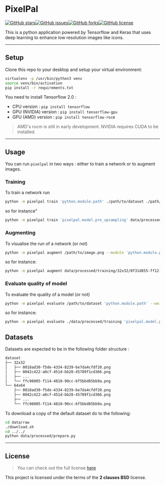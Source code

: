 PixelPal
============
[![GitHub stars](https://img.shields.io/github/stars/mparusinski/pixelpal)](https://github.com/mparusinski/pixelpal/stargazers)[![GitHub issues](https://img.shields.io/github/issues/mparusinski/hd-pixels)](https://github.com/mparusinski/pixelpal/issues)[![GitHub forks](https://img.shields.io/github/forks/mparusinski/hd-pixels)](https://github.com/mparusinski/pixelpal/network)[![GitHub license](https://img.shields.io/github/license/mparusinski/hd-pixels)](https://github.com/mparusinski/pixelpal/blob/master/LICENSE.md)

This is a python application powered by Tensorflow and Keras that uses
deep learning to enhance low resolution images like icons.

---

## Setup
Clone this repo to your desktop and setup your virtual environment:

```bash
virtualenv -p /usr/bin/python3 venv
source venv/bin/activation
pip install -r requirements.txt
```

You need to install Tensorflow 2.0 :
* CPU version : `pip install tensorflow`
* GPU (NVIDIA) version : `pip install tensorflow-gpu`
* GPU (AMD) version : `pip install tensorflow-rocm`

> AMD's rocm is still in early development. 
> NVIDIA requires CUDA to be installed.

---

## Usage

You can run `pixelpal` in two ways : either to train a network or to augment images.

### Training

To train a network run
```bash
python -m pixelpal train 'python.module.path' ./path/to/dataset ./path/to/weights.h5 --validation-dataset ./path/to/validation-dataset --callbacks list_of_python_modules
```

so for instance"
```bash
python -m pixelpal train 'pixelpal.model.pre_upsampling' data/processed/training/ ./models/preupsampling/v0.h5 --validation-dataset data/processed/validation --callbacks 'pixelpal.callbacks.csv_logger' 'pixelpal.callbacks.early_stopping' 'pixelpal.callbacks.model_checkpoint'
```

### Augmenting

To visualise the run of a network (or not)
```bash
python -m pixelpal augment /path/to/image.png --module 'python.module.path' --weights ./path/to/weights.h5
```

so for instance:
```bash
python -m pixelpal augment data/processed/training/32x32/0f31d855-ff12-4a8f-87a1-f06438f85123.png --module 'pixelpal.model.pre_upsampling' --weights ./models/preupsampling/weights.h5
```

### Evaluate quality of model

To evaluate the quality of a model (or not)
```bash
python -m pixelpal evaluate /path/to/dataset 'python.module.path' --weights ./path/to/weights.h5'
```

so for instance:
```bash
python -m pixelpal evaluate ./data/processed/training 'pixelpal.model.pre_upsampling' --weights ./models/preupsampling/weights.h5
```


## Datasets

Datasets are expected to be in the following folder structure :

```bash
dataset
├── 32x32
│   ├── 0018ad30-f5de-4334-8239-6e7da4cfdf20.png
│   ├── 0042c422-a0cf-451d-bb28-45789f1cd366.png
│   ├── ...
│   └── ffc96005-f114-4810-90cc-6f5bbd85bb9a.png
└── 64x64
    ├── 0018ad30-f5de-4334-8239-6e7da4cfdf20.png
    ├── 0042c422-a0cf-451d-bb28-45789f1cd366.png
    ├── ...
    └── ffc96005-f114-4810-90cc-6f5bbd85bb9a.png

```

To download a copy of the default dataset do to the following:

```bash
cd data/raw
./download.sh
cd ../../
python data/processed/prepare.py
```

---

## License
>You can check out the full license [here](https://github.com/mparusinski/pixelpal/blob/master/LICENSE.md)

This project is licensed under the terms of the **2 clauses BSD** license.
